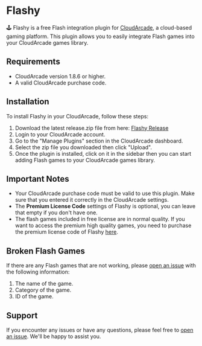 # Flashy

🕹️ Flashy is a free Flash integration plugin for [CloudArcade](https://codecanyon.net/item/cloudarcade-html5-or-web-game-portal-cms/28567973), a cloud-based gaming platform. This plugin allows you to easily integrate Flash games into your CloudArcade games library.

## Requirements

- CloudArcade version 1.8.6 or higher.
- A valid CloudArcade purchase code.

## Installation

To install Flashy in your CloudArcade, follow these steps:

1. Download the latest release.zip file from here: [Flashy Release](https://github.com/plugmandev/flashy-plugin-cloudarcade/releases)
2. Login to your CloudArcade account.
3. Go to the "Manage Plugins" section in the CloudArcade dashboard.
4. Select the zip file you downloaded then click "Upload".
5. Once the plugin is installed, click on it in the sidebar then you can start adding Flash games to your CloudArcade games library.

## Important Notes

- Your CloudArcade purchase code must be valid to use this plugin. Make sure that you entered it correctly in the CloudArcade settings.
- The **Premium License Code** settings of Flashy is optional, you can leave that empty if you don't have one.
- The flash games included in free license are in normal quality. If you want to access the premium high quality games, you need to purchase the premium license code of Flashy [here](https://www.buymeacoffee.com/plugman/e/237905).

## Broken Flash Games

If there are any Flash games that are not working, please [open an issue](https://github.com/plugmandev/flashy-plugin-cloudarcade/issues) with the following information:

1. The name of the game.
2. Category of the game.
3. ID of the game.

## Support

If you encounter any issues or have any questions, please feel free to [open an issue](https://github.com/plugmandev/flashy-plugin-cloudarcade/issues). We'll be happy to assist you.